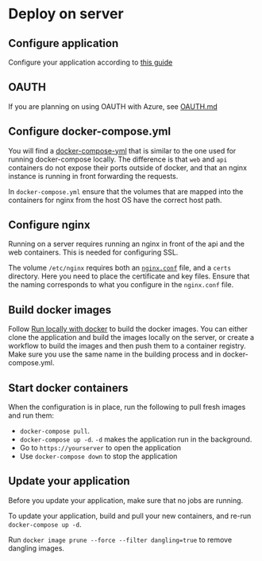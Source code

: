 # Deploy on server

## Configure application

Configure your application according to [this guide](../README.md#deploy-and-run-witsml-explorer)

## OAUTH

If you are planning on using OAUTH with Azure, see [OAUTH.md](../../Docs/OAUTH.md)

## Configure docker-compose.yml

You will find a [docker-compose-yml](./docker-compose.yml) that is similar to the one used for running docker-compose locally. The difference is that `web` and `api` containers do not expose their ports outside of docker, and that an nginx instance is running in front forwarding the requests.

In `docker-compose.yml` ensure that the volumes that are mapped into the containers for nginx from the host OS have the correct host path.

## Configure nginx

Running on a server requires running an nginx in front of the api and the web containers. This is needed for configuring SSL.

The volume `/etc/nginx` requires both an [`nginx.conf`](nginx.conf) file, and a `certs` directory. Here you need to place the certificate and key files. Ensure that the naming corresponds to what you configure in the `nginx.conf` file.

## Build docker images

Follow [Run locally with docker](../README.md#build-api-and-frontend-images) to build the docker images. You can either clone the application and build the images locally on the server, or create a workflow to build the images and then push them to a container registry. Make sure you use the same name in the building process and in docker-compose.yml.

## Start docker containers

When the configuration is in place, run the following to pull fresh images and run them:
* `docker-compose pull`.
* `docker-compose up -d`. `-d` makes the application run in the background.
* Go to `https://yourserver` to open the application
* Use `docker-compose down` to stop the application

## Update your application

Before you update your application, make sure that no jobs are running.

To update your application, build and pull your new containers, and re-run `docker-compose up -d`.

Run `docker image prune --force --filter dangling=true` to remove dangling images.
